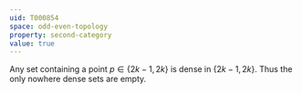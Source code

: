 ```yaml
---
uid: T000854
space: odd-even-topology
property: second-category
value: true
---
```

Any set containing a point $p \in \{2k-1,2k\}$ is dense in $\{2k-1,2k\}$. Thus the only nowhere dense sets are empty.

